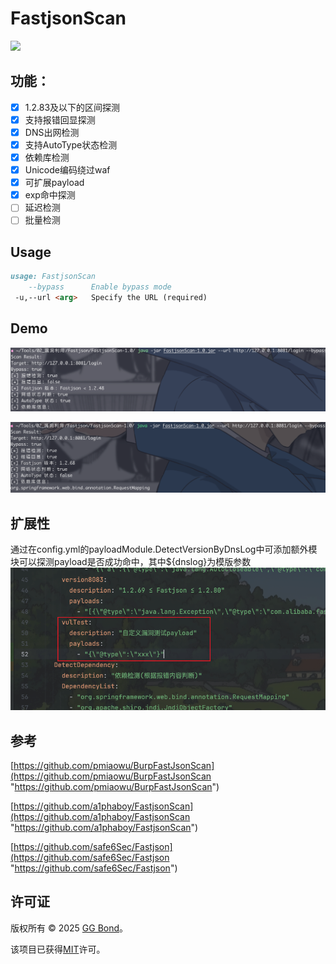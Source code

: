 # FastjsonScan

![](https://socialify.git.ci/seizer-zyx/FastjsonScan/image?font=Source%20Code%20Pro&forks=1&issues=1&language=1&name=1&owner=1&pattern=Circuit%20Board&stargazers=1&theme=Light)

## 功能：

- [x] 1.2.83及以下的区间探测
- [x] 支持报错回显探测
- [x] DNS出网检测
- [x] 支持AutoType状态检测
- [x] 依赖库检测
- [x] Unicode编码绕过waf
- [x] 可扩展payload
- [x] exp命中探测
- [ ] 延迟检测
- [ ] 批量检测

## Usage

```markdown 
usage: FastjsonScan
    --bypass      Enable bypass mode
 -u,--url <arg>   Specify the URL (required)
```


## Demo

![](image/image0.png)

![](image/image1.png)

## 扩展性

通过在config.yml的payloadModule.DetectVersionByDnsLog中可添加额外模块可以探测payload是否成功命中，其中${dnslog}为模版参数
![](image/image2.png)

## 参考

[https://github.com/pmiaowu/BurpFastJsonScan](https://github.com/pmiaowu/BurpFastJsonScan "https://github.com/pmiaowu/BurpFastJsonScan")

[https://github.com/a1phaboy/FastjsonScan](https://github.com/a1phaboy/FastjsonScan "https://github.com/a1phaboy/FastjsonScan")

[https://github.com/safe6Sec/Fastjson](https://github.com/safe6Sec/Fastjson "https://github.com/safe6Sec/Fastjson")

## 许可证

版权所有 © 2025 [GG Bond](https://github.com/seizer-zyx/FastjsonScan "GG Bond")。

该项目已获得[MIT](https://github.com/seizer-zyx/FastjsonScan/blob/main/LICENSE "MIT")许可。
